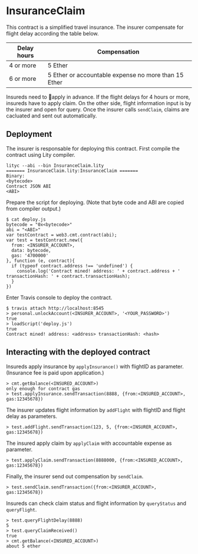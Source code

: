 # InsuranceClaim

This contract is a simplified travel insurance.
The insurer compensate for flight delay according the table below.

| Delay hours |   Compensation                                  |
| ---------   | ----------------------------------------------- |
| 4 or more   | 5 Ether                                          |
| 6 or more   | 5 Ether or accountable expense no more than 15 Ether|

Insureds need to apply in advance.
If the flight delays for 4 hours or more, insureds have to apply claim.
On the other side, flight information input is by the insurer and open for query.
Once the insurer calls `sendClaim`, claims are cacluated and sent out automatically.

## Deployment

The insurer is responsable for deploying this contract.
First compile the contract using Lity compiler.

```
lityc --abi --bin InsuranceClaim.lity
======= InsuranceClaim.lity:InsuranceClaim =======
Binary:
<bytecode>
Contract JSON ABI
<ABI>
```

Prepare the script for deploying. (Note that byte code and ABI are copied from compiler output.)

```
$ cat deploy.js
bytecode = "0x<bytecode>"
abi = "<ABI>"
var testContract = web3.cmt.contract(abi);
var test = testContract.new({
  from: <INSURER_ACCOUNT>,
  data: bytecode,
  gas: '4700000'
}, function (e, contract){
  if (typeof contract.address !== 'undefined') {
    console.log('Contract mined! address: ' + contract.address + ' transactionHash: ' + contract.transactionHash);
  }
})
```

Enter Travis console to deploy the contract.

```
$ travis attach http://localhost:8545
> personal.unlockAccount(<INSURER_ACCOUNT>, '<YOUR_PASSWORD>')
true
> loadScript('deploy.js')
true
Contract mined! address: <address> transactionHash: <hash>
```

## Interacting with the deployed contract

Insureds apply insurance by `applyInsurance()` with flightID as parameter. (Insurance fee is paid upon application.)

```
> cmt.getBalance(<INSURED_ACCOUNT>)
only enough for contract gas
> test.applyInsurance.sendTransaction(8888, {from:<INSURED_ACCOUNT>, gas:12345678})
```

The insurer updates flight information by `addFlight` with flightID and flight delay as parameters.

```
> test.addFlight.sendTransaction(123, 5, {from:<INSURER_ACCOUNT>, gas:12345678})
```

The insured apply claim by `applyClaim` with accountable expense as parameter.

```
> test.applyClaim.sendTransaction(8888000, {from:<INSURED_ACCOUNT>, gas:12345678})
```

Finally, the insurer send out compensation by `sendClaim`.

```
> test.sendClaim.sendTransaction({from:<INSURER_ACCOUNT>, gas:12345678})
```

Insureds can check claim status and flight information by `queryStatus` and `queryFlight`.

```
> test.queryFlightDelay(8888)
5
> test.queryClaimReceived()
true
> cmt.getBalance(<INSURED_ACCOUNT>)
about 5 ether
```
